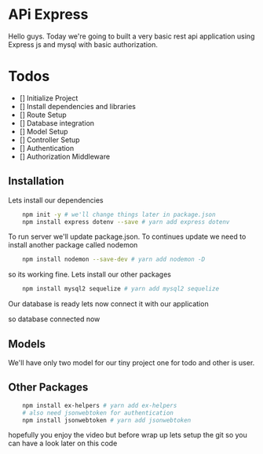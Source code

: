 # APi Express
Hello guys. Today we're going to built a very basic rest api application using Express js and mysql with basic authorization. 

# Todos 
- [] Initialize Project 
- [] Install dependencies and libraries
- [] Route Setup
- [] Database integration 
- [] Model Setup
- [] Controller Setup
- [] Authentication
- [] Authorization Middleware

## Installation
Lets install our dependencies 

```sh
    npm init -y # we'll change things later in package.json
    npm install express dotenv --save # yarn add express dotenv
```

To run server we'll update package.json. To continues update we need to install another package called nodemon

```sh
    npm install nodemon --save-dev # yarn add nodemon -D
```

so its working fine. Lets install our other packages

```sh
    npm install mysql2 sequelize # yarn add mysql2 sequelize  
```

Our database is ready lets now connect it with our application

so database connected now

## Models
We'll have only two model for our tiny project one for todo and other is user.


## Other Packages

```sh 
    npm install ex-helpers # yarn add ex-helpers
    # also need jsonwebtoken for authentication 
    npm install jsonwebtoken # yarn add jsonwebtoken
```


hopefully you enjoy the video but before wrap up lets setup the git so you can have a look later on this code







